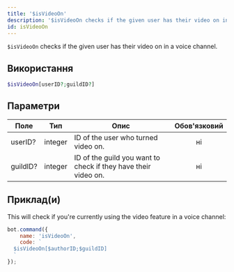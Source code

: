 ```yaml
---
title: '$isVideoOn'
description: '$isVideoOn checks if the given user has their video on in a voice channel.'
id: isVideoOn
---
```


`$isVideoOn` checks if the given user has their video on in a voice channel.

## Використання

```php
$isVideoOn[userID?;guildID?]
```

## Параметри

| Поле     | Тип     | Опис                                                           | Обов'язковий |
| -------- | ------- | -------------------------------------------------------------- |:------------:|
| userID?  | integer | ID of the user who turned video on.                            |      ні      |
| guildID? | integer | ID of the guild you want to check if they have their video on. |      ні      |

## Приклад(и)

This will check if you're currently using the video feature in a voice channel:

```javascript
bot.command({
    name: 'isVideoOn',
    code: `
  $isVideoOn[$authorID;$guildID]
  `
});
```

